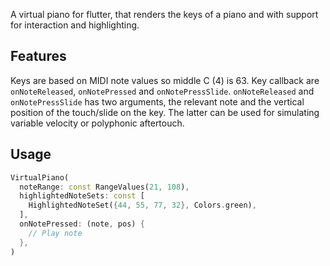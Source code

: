 A virtual piano for flutter, that renders the keys of a piano and with support for interaction and highlighting.

## Features

Keys are based on MIDI note values so middle C (4) is 63.
Key callback are `onNoteReleased`, `onNotePressed` and `onNotePressSlide`.
`onNoteReleased` and `onNotePressSlide` has two arguments, the relevant note and the vertical position of the touch/slide on the key. The latter can be used for simulating variable velocity or polyphonic aftertouch.


## Usage

```dart
VirtualPiano(
  noteRange: const RangeValues(21, 108),
  highlightedNoteSets: const [
    HighlightedNoteSet({44, 55, 77, 32}, Colors.green),
  ],
  onNotePressed: (note, pos) {
    // Play note
  },
)
```